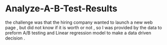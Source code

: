 # Analyze-A-B-Test-Results
the challenge was that the hiring company wanted to launch a new web page , but did not know if it is worth or not , so I was provided by the data to preform A/B testing and Linear regression model to make a data driven decision .
